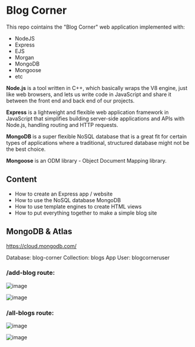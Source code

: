 # Blog Corner

This repo cointains the "Blog Corner" web application implemented with:

- NodeJS
- Express
- EJS
- Morgan
- MongoDB
- Mongoose
- etc

<b>Node.js</b> is a tool written in C++, which basically wraps the V8 engine, just like web browsers, and lets us write code in JavaScript and share it between the front end and back end of our projects.

<b>Express</b> is a lightweight and flexible web application framework in JavaScript that simplifies building server-side applications and APIs with Node.js, handling routing and HTTP requests. 

<b>MongoDB</b> is a super flexible NoSQL database that is a great fit for certain types of applications where a traditional, structured database might not be the best choice. 

<b>Mongoose</b> is an ODM library - Object Document Mapping library. 


## Content

- How to create an Express app / website
- How to use the NoSQL database MongoDB
- How to use template engines to create HTML views
- How to put everything together to make a simple blog site

## MongoDB & Atlas

https://cloud.mongodb.com/

Database: blog-corner
Collection: blogs
App User: blogcorneruser

### /add-blog route:

![image](https://github.com/siomarapantarotto/nodejs-mongodb-blog/assets/5893219/ef9d1ec7-77d8-41a0-82f4-4edc618d0c4d)

![image](https://github.com/siomarapantarotto/nodejs-mongodb-blog/assets/5893219/36333f9d-3a74-4132-9d71-c7413452bd60)

### /all-blogs route:

![image](https://github.com/siomarapantarotto/nodejs-mongodb-blog/assets/5893219/00728fda-02cc-4c86-ac1b-f18e3323c396)

![image](https://github.com/siomarapantarotto/nodejs-mongodb-blog/assets/5893219/78141a6b-eea6-40b5-a28d-61a68fecad71)


